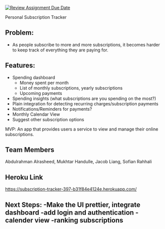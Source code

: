 [![Review Assignment Due Date](https://classroom.github.com/assets/deadline-readme-button-22041afd0340ce965d47ae6ef1cefeee28c7c493a6346c4f15d667ab976d596c.svg)](https://classroom.github.com/a/DBaAVOQl)

Personal Subscription Tracker

## Problem:
- As people subscribe to more and more subscriptions, it becomes harder to keep track of everything they are paying for.

## Features:
- Spending dashboard
    - Money spent per month
    - List of monthly subscriptions, yearly subscriptions
    - Upcoming payments
- Spending insights (what subscriptions are you spending on the most?)
- Plain integration for detecting recurring charges/subscription payments  
- Notifications/Reminders for payments?
- Monthly Calendar View
- Suggest other subscription options

MVP: An app that provides users a service to view and manage their online subscriptions.

## Team Members
Abdulrahman Alrasheed, Mukhtar Handulle, Jacob Liang, Sofian Rahhali

## Heroku Link
https://subscription-tracker-397-b31f84e4124e.herokuapp.com/



Next Steps:
-Make the UI prettier, integrate dashboard
-add login and authentication
-calender view
-ranking subscriptions
-
